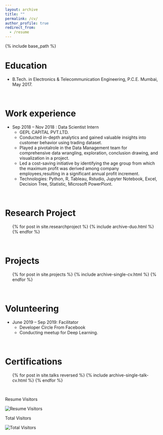 ```yaml
---
layout: archive
title: ""
permalink: /cv/
author_profile: true
redirect_from:
  - /resume
---
```


{% include base_path %}

Education
======

* B.Tech. in Electronics & Telecommunication Engineering, P.C.E. Mumbai, May 2017.

<br> 

Work experience
======

* Sep 2018 – Nov 2018 : Data Scientist Intern
  * GEPL CAPITAL PVT.LTD.
  * Conducted in-depth analytics and gained valuable insights into customer
    behavior using trading dataset.
  * Played a pivotalrole in the Data Management team for comprehensive data
    wrangling, exploration, conclusion drawing, and visualization in a project.
  * Led a cost-saving initiative by identifying the age group from which the
    maximum profit was derived among company employees,resulting in a
    significant annual profit increment.
  * Technologies: Python, R, Tableau, Rstudio, Jupyter Notebook, Excel, Decision
    Tree, Statistic, Microsoft PowerPiont.
  
<br>

Research Project
======
  <ul>{% for post in site.researchproject %} 
    {% include archive-duo.html %}
  {% endfor %}</ul>
  
<br> 

Projects
======
  <ul>{% for post in site.projects %}
    {% include archive-single-cv.html %}
  {% endfor %}</ul>
  
<br> 

Volunteering
======

* June 2019 – Sep 2019: Facilitator
  * Developer Circle From Facebook  
  * Conducting meetup for Deep Learning.

<br> 

Certifications
======
  <ul>{% for post in site.talks reversed %}
    {% include archive-single-talk-cv.html %}
  {% endfor %}</ul>
  
<br> 

Resume Visitors

![Resume Visitors](https://visitor-badge.laobi.icu/badge?page_id=ahkhalwai.ahkhalwai.github.io/cv/)

Total Visitors

![Total Visitors](https://visitor-badge.laobi.icu/badge?page_id=ahkhalwai.ahkhalwai.github.io/)

<br>
